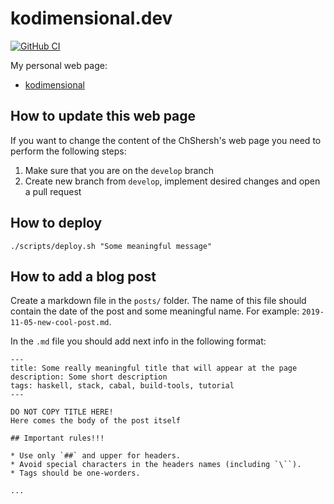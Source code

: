 # kodimensional.dev

[![GitHub CI](https://github.com/chshersh/chshersh.github.io/workflows/CI/badge.svg)](https://github.com/chshersh/chshersh.github.io/actions)

My personal web page:

+ [kodimensional](http://kodimensional.dev/)

## How to update this web page

If you want to change the content of the ChShersh's web page you need to perform
the following steps:

1. Make sure that you are on the `develop` branch
2. Create new branch from `develop`, implement desired changes and open a pull request

## How to deploy

```
./scripts/deploy.sh "Some meaningful message"
```

## How to add a blog post

Create a markdown file in the `posts/`
folder. The name of this file should contain the date of the post and some
meaningful name. For example: `2019-11-05-new-cool-post.md`.

In the `.md` file you should add next info in the following format:

```
---
title: Some really meaningful title that will appear at the page
description: Some short description
tags: haskell, stack, cabal, build-tools, tutorial
---

DO NOT COPY TITLE HERE!
Here comes the body of the post itself

## Important rules!!!

* Use only `##` and upper for headers.
* Avoid special characters in the headers names (including `\``).
* Tags should be one-worders.

...

```
